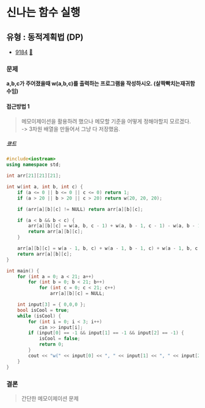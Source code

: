 # 신나는 함수 실행
## 유형 : 동적계획법 (DP)
* [9184](https://www.acmicpc.net/problem/9184) [:page_facing_up:](https://github.com/knemo333/TIL/blob/master/Algorithm/codes/9184.cpp)


### 문제
 **a,b,c가 주어졌을때 w(a,b,c)를 출력하는 프로그램을 작성하시오. (살짝빡치는재귀함수임)**
 
#### 접근방법 1
> 메모이제이션을 활용하려 했으나 메모할 기준을 어떻게 정해야할지 모르겠다.   
> -> 3차원 배열을 만들어서 그냥 다 저장했음.

##### 코드
```cpp
#include<iostream>
using namespace std;

int arr[21][21][21];

int w(int a, int b, int c) {
	if (a <= 0 || b <= 0 || c <= 0) return 1;
	if (a > 20 || b > 20 || c > 20) return w(20, 20, 20);

	if (arr[a][b][c] != NULL) return arr[a][b][c];

	if (a < b && b < c) {
		arr[a][b][c] = w(a, b, c - 1) + w(a, b - 1, c - 1) - w(a, b - 1, c);
		return arr[a][b][c];
	}

	arr[a][b][c] = w(a - 1, b, c) + w(a - 1, b - 1, c) + w(a - 1, b, c - 1) - w(a - 1, b - 1, c - 1);
	return arr[a][b][c];
}

int main() {
	for (int a = 0; a < 21; a++)
		for (int b = 0; b < 21; b++)
			for (int c = 0; c < 21; c++)
				arr[a][b][c] = NULL;

	int input[3] = { 0,0,0 };
	bool isCool = true;
	while (isCool) {
		for (int i = 0; i < 3; i++)
			cin >> input[i];
		if (input[0] == -1 && input[1] == -1 && input[2] == -1) {
			isCool = false;
			return 0;
		}
		cout << "w(" << input[0] << ", " << input[1] << ", " << input[2] << ") = " << w(input[0], input[1], input[2]) << endl;
	}
}
```

### 결론
> 간단한 메모이제이션 문제